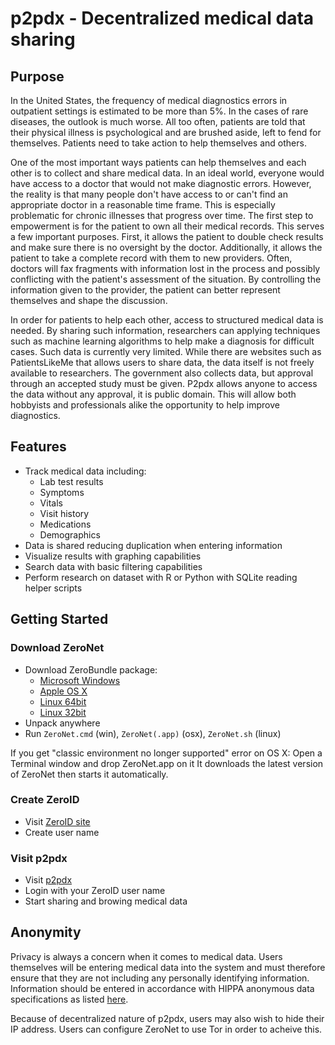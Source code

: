 # p2pdx - Decentralized medical data sharing

## Purpose
In the United States, the frequency of medical diagnostics errors in outpatient settings is estimated to be more than 5%. In the cases of rare diseases, the outlook is much worse. All too often, patients are told that their physical illness is psychological and are brushed aside, left to fend for themselves. Patients need to take action to help themselves and others.

One of the most important ways patients can help themselves and each other is to collect and share medical data. In an ideal world, everyone would have access to a doctor that would not make diagnostic errors. However, the reality is that many people don't have access to or can't find an appropriate doctor in a reasonable time frame. This is especially problematic for chronic illnesses that progress over time. The first step to empowerment is for the patient to own all their medical records. This serves a few important purposes. First, it allows the patient to double check results and make sure there is no oversight by the doctor. Additionally, it allows the patient to take a complete record with them to new providers. Often, doctors will fax fragments with information lost in the process and possibly conflicting with the patient's assessment of the situation. By controlling the information given to the provider, the patient can better represent themselves and shape the discussion.

In order for patients to help each other, access to structured medical data is needed. By sharing such information, researchers can applying techniques such as machine learning algorithms to help make a diagnosis for difficult cases. Such data is currently very limited. While there are websites such as PatientsLikeMe that allows users to share data, the data itself is not freely available to researchers. The government also collects data, but approval through an accepted study must be given. P2pdx allows anyone to access the data without any approval, it is public domain. This will allow both hobbyists and professionals alike the opportunity to help improve diagnostics.

## Features
 * Track medical data including:
   * Lab test results
   * Symptoms
   * Vitals
   * Visit history
   * Medications
   * Demographics
 * Data is shared reducing duplication when entering information
 * Visualize results with graphing capabilities
 * Search data with basic filtering capabilities
 * Perform research on dataset with R or Python with SQLite reading helper scripts

## Getting Started
### Download ZeroNet
* Download ZeroBundle package:
  * [Microsoft Windows](https://github.com/HelloZeroNet/ZeroBundle/raw/master/dist/ZeroBundle-win.zip)
  * [Apple OS X](https://github.com/HelloZeroNet/ZeroBundle/raw/master/dist/ZeroBundle-mac-osx.zip)
  * [Linux 64bit](https://github.com/HelloZeroNet/ZeroBundle/raw/master/dist/ZeroBundle-linux64.tar.gz)
  * [Linux 32bit](https://github.com/HelloZeroNet/ZeroBundle/raw/master/dist/ZeroBundle-linux32.tar.gz)
* Unpack anywhere
* Run `ZeroNet.cmd` (win), `ZeroNet(.app)` (osx), `ZeroNet.sh` (linux)

If you get "classic environment no longer supported" error on OS X: Open a Terminal window and drop ZeroNet.app on it
It downloads the latest version of ZeroNet then starts it automatically.

### Create ZeroID
* Visit [ZeroID site](http://127.0.0.1:43110/zeroid.bit)
* Create user name

### Visit p2pdx
* Visit [p2pdx](http://127.0.0.1:43110/1NGuD84kVgh3iBTQegdX8z7DbsGLZjHkvz)
* Login with your ZeroID user name
* Start sharing and browing medical data

## Anonymity
Privacy is always a concern when it comes to medical data. Users themselves will be entering medical data into the system and must therefore ensure that they are not including any personally identifying information. Information should be entered in accordance with HIPPA anonymous data specifications as listed [here](https://www.irb.cornell.edu/documents/HIPAA%20Identifiers.pdf). 

Because of decentralized nature of p2pdx, users may also wish to hide their IP address. Users can configure ZeroNet to use Tor in order to acheive this.





